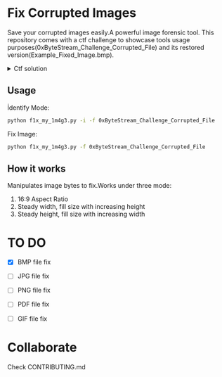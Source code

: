 # Fix Corrupted Images
Save your corrupted images easily.A powerful image forensic tool.
This repository comes with a ctf challenge to showcase tools usage purposes(0xByteStream_Challenge_Corrupted_File) and its restored version(Example_Fixed_Image.bmp).
<details>
  <summary>Ctf solution</summary>

```bash
python f1x_my_1m4g3.py -f 0xByteStream_Challenge_Corrupted_File
```

</details>

## Usage

İdentify Mode:

```bash
python f1x_my_1m4g3.py -i -f 0xByteStream_Challenge_Corrupted_File
```

Fix Image:
```bash
python f1x_my_1m4g3.py -f 0xByteStream_Challenge_Corrupted_File
```

## How it works

Manipulates image bytes to fix.Works under three mode:
1. 16:9 Aspect Ratio
2. Steady width, fill size with increasing height
3. Steady height, fill size with increasing width

# **TO DO**

- [x] BMP file fix

- [ ] JPG file fix

- [ ] PNG file fix

- [ ] PDF file fix

- [ ] GIF file fix

# Collaborate

Check CONTRIBUTING.md

